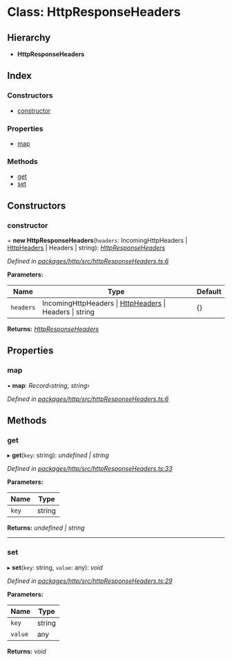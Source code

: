 # Class: HttpResponseHeaders

## Hierarchy

* **HttpResponseHeaders**

## Index

### Constructors

* [constructor](httpresponseheaders.md#constructor)

### Properties

* [map](httpresponseheaders.md#map)

### Methods

* [get](httpresponseheaders.md#get)
* [set](httpresponseheaders.md#set)

## Constructors

###  constructor

\+ **new HttpResponseHeaders**(`headers`: IncomingHttpHeaders | [HttpHeaders](../README.md#httpheaders) | Headers | string): *[HttpResponseHeaders](httpresponseheaders.md)*

*Defined in [packages/http/src/httpResponseHeaders.ts:6](https://github.com/headline-1/coolio/blob/420fd1d/packages/http/src/httpResponseHeaders.ts#L6)*

**Parameters:**

Name | Type | Default |
------ | ------ | ------ |
`headers` | IncomingHttpHeaders &#124; [HttpHeaders](../README.md#httpheaders) &#124; Headers &#124; string | {} |

**Returns:** *[HttpResponseHeaders](httpresponseheaders.md)*

## Properties

###  map

• **map**: *Record‹string, string›*

*Defined in [packages/http/src/httpResponseHeaders.ts:6](https://github.com/headline-1/coolio/blob/420fd1d/packages/http/src/httpResponseHeaders.ts#L6)*

## Methods

###  get

▸ **get**(`key`: string): *undefined | string*

*Defined in [packages/http/src/httpResponseHeaders.ts:33](https://github.com/headline-1/coolio/blob/420fd1d/packages/http/src/httpResponseHeaders.ts#L33)*

**Parameters:**

Name | Type |
------ | ------ |
`key` | string |

**Returns:** *undefined | string*

___

###  set

▸ **set**(`key`: string, `value`: any): *void*

*Defined in [packages/http/src/httpResponseHeaders.ts:29](https://github.com/headline-1/coolio/blob/420fd1d/packages/http/src/httpResponseHeaders.ts#L29)*

**Parameters:**

Name | Type |
------ | ------ |
`key` | string |
`value` | any |

**Returns:** *void*
